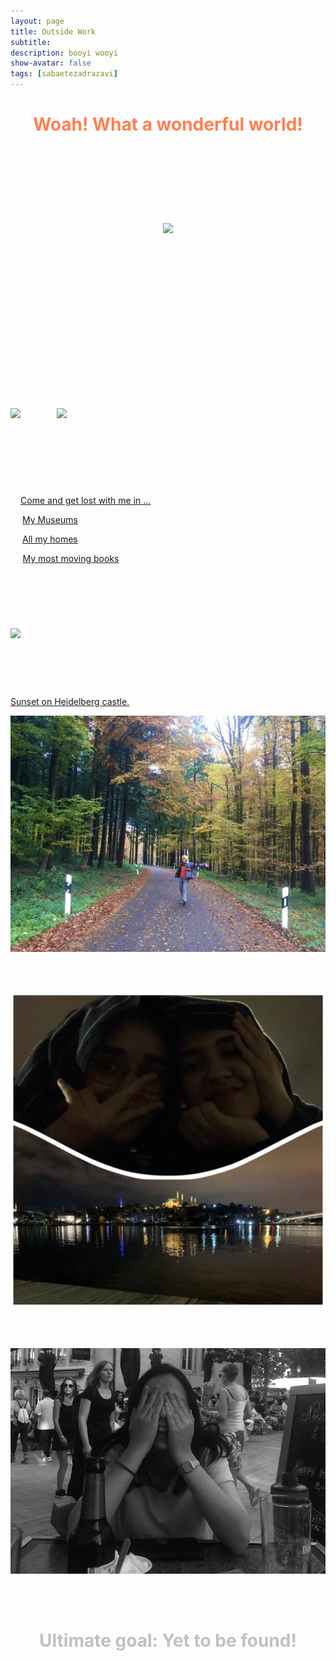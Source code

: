```yaml
---
layout: page
title: Outside Work
subtitle: 
description: booyi wooyi
show-avatar: false
tags: [sabaetezadrazavi]
---
```




<style>{color:White;}</style>
 
<style>H1{color:White;}</style>
<style>H2{color:White;}</style>
<style>H3{color:White;}</style>
<style>p{color:White;}</style>


<h1 align="center"> <p style="color:#ff7f50;"> Woah! What a wonderful world! </p> </h1>


I explore the sky while working, and in my spare time, I search for what is left undiscovered for me from feelings and experiences on the Earth!

I love to explore new places and randomly walk or bike around cities to find antique bookstores, random treasures in old forgotten stores, or a beautiful silent spot to sit and read and watch the sunset. 

<p align="center"> <img src="../Pics/treasure-haunt.jpg" height="600px"> </p>
<p align="center"> The happy me in the haunt of old treasures in Tehran, Istanbul, Paris, Frankfurt and Hannover! </p>



I also extremely enjoy making lists of everything I like. I make thousands of playlists for the sound of all the places I've been walking in.
On the freezing or scorching days (Which actually is quite common in Iranian summers), I like to sit inside with good music and a good book or a poet and an occasional (non-alcoholic) drink or start a random in-door hobby. So far, I have tried playing piano, painting, Vitra (glass painting), yoga, embroidery, and making salty cookies. (Let me just point out that I'm not a professional or even good in any of these:-") 

I sometimes write short reviews in English and Persian on the books I read, which you can find on my Goodreads.
Also, find my public playlists on my Spotify.


[<img src="../Pics/spotify.png" height="60px">](https://open.spotify.com/user/s_etezad?si=5d5f69efe6af4438) Spotify,            [<img src="../Pics/Goodreads.png" height="60px">](https://www.goodreads.com/user/show/151073804-saba-etezad-razavi) Goodreads (Click on the icons) 



Besides, I quite enjoy debating all the life questions over a cup of coffee or tea or on a long hike! So reach me out if you like to chat ;)

## My lists ;)

1- [Come and get lost with me in ...]()

2- [My Museums]()

3- [All my homes]()

4- [My most moving books]()

5- ...


## check Out my World's map!
![My-Map](./My-Map/My-Map.jpg)


# Album

[Sunset on Heidelberg castle.]()





![My-Map](./Pics/konigstuhl.jpg)
<p align="center"> Me in the middle of a breathtaking argument with another friend on "What does it mean to love your country?" while walking in Konigstuhl forests! </p>




![My-Map](./Pics/istanbul.jpg)
<p align="center"> Another long night of talking about everything and nothing till the sun rises with my friend Sahar =)) </p>




![My-Map](./Pics/domenica.jpg)
<p align="center"> This is my friend Domenica on a hot afternoon in Luxembourg while talking about the problems of capitalism for over 5 hours in a Luxembourgian cafe.  </p>








<h1 align="center"> <p style="color:silver;"> Ultimate goal: Yet to be found! </p> </h1>




